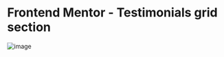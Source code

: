 # Frontend Mentor - Testimonials grid section

![image](https://github.com/jolexDev/front-end.mentor.testimonial-grid/assets/166857916/12b64c0b-b50a-4b71-9245-3669f7a6c47d)

